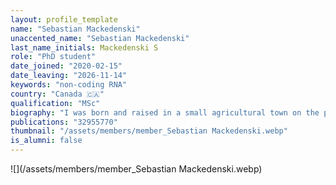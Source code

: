 ```yaml
---
layout: profile_template
name: "Sebastian Mackedenski"
unaccented_name: "Sebastian Mackedenski"
last_name_initials: Mackedenski S
role: "PhD student"
date_joined: "2020-02-15"
date_leaving: "2026-11-14"
keywords: "non-coding RNA"
country: "Canada 🇨🇦"
qualification: "MSc"
biography: "I was born and raised in a small agricultural town on the prairies of western Canada. I picked up a BSc and MSc in Biochemistry and Molecular Biology and spent a few years as a research associate studying KRAS-driven cancers of colorectal origin at the University of Northern British Columbia. Later, notwithstanding a couple great years in Vancouver at one of Canada’s largest biotechnology companies, I decided to pursue my PhD at ERIBA to help further our understanding of cellular senescence in age-associated degenerative disease. In partnership with the Dutch Society for Research on Ageing, and the Vitality Oriented Innovations for the Life course of Aging Society (DuSRA-VOILA), my work focuses on cellular senescence in tissues that make up our musculoskeletal system."
publications: "32955770"
thumbnail: "/assets/members/member_Sebastian Mackedenski.webp"
is_alumni: false
---
```


 ![](/assets/members/member_Sebastian Mackedenski.webp)

 